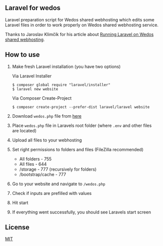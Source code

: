 ## Laravel for wedos

Laravel preparation script for Wedos shared webhosting which edits some Laravel files in order to work properly on Wedos shared webhosting service.

Thanks to Jaroslav Klimčík for his article about [Running Laravel on Wedos shared webhosting](http://laravelblog.cz/spusteni-laravelu-na-sdilenem-hostingu-wedos/).

## How to use

1. Make fresh Laravel installation (you have two options)

   Via Laravel Installer
   ```
   $ composer global require "laravel/installer"
   $ laravel new website
   ```
  
   Via Composer Create-Project
   ```
   $ composer create-project --prefer-dist laravel/laravel website
   ```

2. Download `wedos.php` file from [here](https://raw.githubusercontent.com/vanekj/laravel-wedos/master/src/wedos.php)
3. Place `wedos.php` file in Laravels root folder (where `.env` and other files are located)
4. Upload all files to your webhosting
5. Set right permissions to folders and files (FileZilla recommended)
   - All folders - 755
   - All files - 644
   - /storage - 777 (recursively for folders)
   - /bootstrap/cache - 777
6. Go to your website and navigate to `/wedos.php`
7. Check if inputs are prefilled with values
8. Hit start
9. If everything went successfully, you should see Laravels start screen

## License

[MIT](https://github.com/vanekj/laravel-wedos/blob/master/LICENSE)
